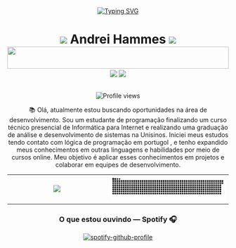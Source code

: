 <div align="center" style="text-align: center;">
  <a href="https://git.io/typing-svg">
    <img src="https://readme-typing-svg.herokuapp.com/?center=true&vCenter=true&color=42C920&lines=Hello,+I+am+Andrei+💫;I+am+a+Full-Stack+developer+💻;welcome+to+my+profile+" alt="Typing SVG">
  </a>
</div>

<h1 align="center" style="margin-bottom: 0;">
  <img src="https://media.giphy.com/media/vGWZEktceb6HS/giphy.gif" width="30">
  Andrei Hammes <img src="https://media.giphy.com/media/vGWZEktceb6HS/giphy.gif" width="30">
</h1>



<img width="100%" height="50" src="https://i.imgur.com/dBaSKWF.gif" />

<div align="center">
  
  <img height="150em" src="https://github-readme-stats-sigma-five.vercel.app/api?username=andreihammes&show_icons=true&theme=midnight-purple&include_all_commits=true&count_private=true"/>
  <img height="150em" src="https://github-readme-stats-sigma-five.vercel.app/api/top-langs/?username=andreihammes&theme=midnight-purple&hide_border=false&&layout=compact"/>
</div>
<br>
<p align="center"> <img src="https://komarev.com/ghpvc/?username=AndreiHammes&color=blueviolet" alt="Profile views" /></p>



<p align="center">📚 Olá, atualmente estou buscando oportunidades na área de desenvolvimento. Sou um estudante de programação finalizando um curso técnico presencial de Informática para Internet e realizando uma graduação de análise e desenvolvimento de sistemas na Unisinos. Iniciei meus estudos tendo contato com lógica de programação em portugol , e tenho expandido meus conhecimentos em outras linguagens e habilidades por meio de cursos online. Meu objetivo é aplicar esses conhecimentos em projetos e colaborar em equipes de desenvolvimento. 

<br>

<div align="center">
  <table>
    <tr>
      <!-- Coluna 1: Ícones das Skills -->
      <td align="center" width="45%">
        <img src="https://skillicons.dev/icons?i=py,js,html,css,java,git&perline=14" />
      </td>
      <!-- Coluna 2: GIF -->
      <td align="center" width="55%">
        <img alt="snake eating my contributions" src="https://raw.githubusercontent.com/ViictorrMillan/ViictorrMillan/output/github-contribution-grid-snake-dark.svg" />
      </td>
    </tr>
  </table>
</div>


<div align="center">
  
### O que estou ouvindo — Spotify 🎧 
[![spotify-github-profile](https://spotify-github-profile.kittinanx.com/api/view?uid=22azzpc3g3whsq5vlnkrctj6q&cover_image=true&theme=novatorem&show_offline=false&background_color=121212&interchange=false&bar_color=53b14f&bar_color_cover=false)](https://github.com/kittinan/spotify-github-profile)

</div>

